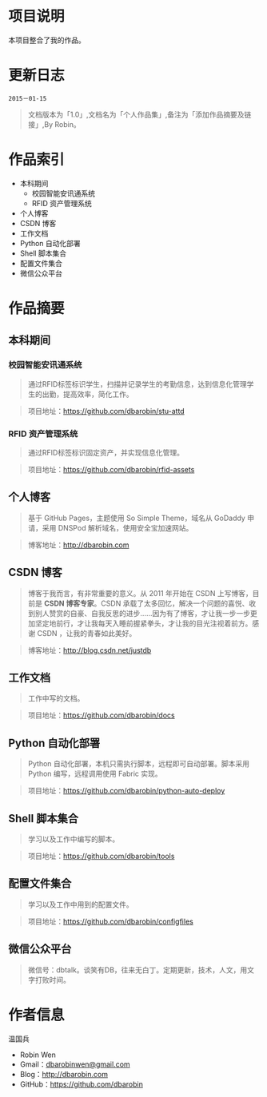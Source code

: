 # 项目说明 #

本项目整合了我的作品。

# 更新日志 #

`2015－01-15`

> 文档版本为「1.0」,文档名为「个人作品集」,备注为「添加作品摘要及链接」,By Robin。

# 作品索引 #

* 本科期间
    * 校园智能安讯通系统
    * RFID 资产管理系统
* 个人博客
* CSDN 博客
* 工作文档
* Python 自动化部署
* Shell 脚本集合
* 配置文件集合
* 微信公众平台

# 作品摘要 #

## 本科期间 ##

### 校园智能安讯通系统  ###

> 通过RFID标签标识学生，扫描并记录学生的考勤信息，达到信息化管理学生的出勤，提高效率，简化工作。

> 项目地址：https://github.com/dbarobin/stu-attd

### RFID 资产管理系统 ###

> 通过RFID标签标识固定资产，并实现信息化管理。

> 项目地址：https://github.com/dbarobin/rfid-assets

## 个人博客 ##

> 基于 GitHub Pages，主题使用 So Simple Theme，域名从 GoDaddy 申请，采用 DNSPod 解析域名，使用安全宝加速网站。

> 博客地址：http://dbarobin.com

## CSDN 博客 ##

> 博客于我而言，有非常重要的意义。从 2011 年开始在 CSDN 上写博客，目前是 **CSDN 博客专家**。CSDN 承载了太多回忆，解决一个问题的喜悦、收到别人赞赏的自豪、自我反思的进步……因为有了博客，才让我一步一步更加坚定地前行，才让我每天入睡前握紧拳头，才让我的目光注视着前方。感谢 CSDN ，让我的青春如此美好。

> 博客地址：http://blog.csdn.net/justdb

## 工作文档 ##

> 工作中写的文档。

> 项目地址：https://github.com/dbarobin/docs

## Python 自动化部署 ##

> Python 自动化部署，本机只需执行脚本，远程即可自动部署。脚本采用 Python 编写，远程调用使用 Fabric 实现。

> 项目地址：https://github.com/dbarobin/python-auto-deploy

## Shell 脚本集合 ##

> 学习以及工作中编写的脚本。

> 项目地址：https://github.com/dbarobin/tools

## 配置文件集合 ##

> 学习以及工作中用到的配置文件。

> 项目地址：https://github.com/dbarobin/configfiles

## 微信公众平台 ##

> 微信号：dbtalk。谈笑有DB，往来无白丁。定期更新，技术，人文，用文字打败时间。

# 作者信息 #

温国兵

* Robin Wen
* Gmail：dbarobinwen@gmail.com
* Blog：http://dbarobin.com
* GitHub：https://github.com/dbarobin
